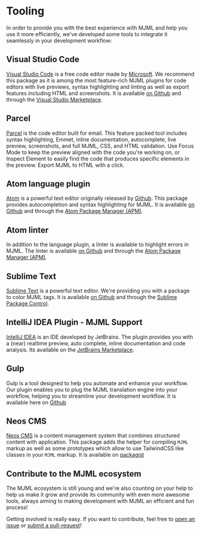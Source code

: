 # Tooling

In order to provide you with the best experience with MJML and help you use it more efficiently, we've developed some tools to integrate it seamlessly in your development workflow:

## Visual Studio Code

[Visual Studio Code](https://code.visualstudio.com/) is a free code editor made by [Microsoft](https://www.microsoft.com/). We recommend this package as it is among the most feature-rich MJML plugins for code editors with live previews, syntax highlighting and linting as well as export features including HTML and screenshots. It is available [on Github](https://github.com/mjmlio/vscode-mjml) and through the [Visual Studio Marketplace](https://marketplace.visualstudio.com/items?itemName=mjmlio.vscode-mjml).

## Parcel

[Parcel](https://parcel.io) is the code editor built for email. This feature packed tool includes syntax highlighting, Emmet, inline documentation, autocomplete, live preview, screenshots, and full MJML, CSS, and HTML validation. Use Focus Mode to keep the preview aligned with the code you're working on, or Inspect Element to easily find the code that produces specific elements in the preview. Export MJML to HTML with a click.

## Atom language plugin

[Atom](https://atom.io) is a powerful text editor originally released by [Github](https://github.com). This package provides autocompletion and syntax highlighting for MJML. It is available [on Github](https://github.com/mjmlio/language-mjml) and through the [Atom Package Manager (APM)](https://atom.io/packages/language-mjml).

## Atom linter

In addition to the language plugin, a linter is available to highlight errors in MJML. The linter is available [on Github](https://github.com/mjmlio/atom-linter-mjml) and through the [Atom Package Manager (APM)](https://atom.io/packages/linter-mjml).

## Sublime Text

[Sublime Text](https://www.sublimetext.com/) is a powerful text editor. We're providing you with a package to color MJML tags. It is available [on Github](https://github.com/mjmlio/mjml-syntax) and through the [Sublime Package Control](https://packagecontrol.io/packages/MJML-syntax).

## IntelliJ IDEA Plugin - MJML Support

[IntelliJ IDEA](https://www.jetbrains.com/idea/) is an IDE developed by JetBrains. The plugin provides you with a (near) realtime preview, auto complete, inline documentation and code analysis. Its available on the [JetBrains Marketplace](https://plugins.jetbrains.com/plugin/16418-mjml-support).

## Gulp

Gulp is a tool designed to help you automate and enhance your workflow. Our plugin enables you to plug the MJML translation engine into your workflow, helping you to streamline your development workflow. It is available here on [Github](https://github.com/mjmlio/gulp-mjml)

## Neos CMS

[Neos CMS](https://www.neos.io/) is a content management system that combines structured content with application. This package adds the helper for compiling `MJML` markup as well as some prototypes which allow to use TailwindCSS like classes in your `MJML` markup. It is available on [packagist](https://packagist.org/packages/garagist/mjml)

## Contribute to the MJML ecosystem

The MJML ecosystem is still young and we're also counting on your help to help us make it grow and provide its community with even more awesome tools, always aiming to making development with MJML an efficient and fun process!

Getting involved is really easy. If you want to contribute, feel free to [open an issue](https://github.com/mjmlio/mjml/issues) or [submit a pull-request](https://github.com/mjmlio/mjml/pulls)!
